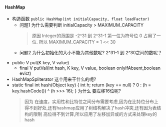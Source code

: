 #### HashMap
- 构造函数
`public HashMap(int initialCapacity, float loadFactor)`
  - 问题1 为什么需要判断 initialCapacity > MAXIMUM_CAPACITY
    > 原因 Integer的范围是 -2^31 到 2^31-1 第一位为符号位 0 占用了一位.
    > 所以 MAXIMUM_CAPACITY = 1 << 30 
  - 问题2 为什么初始化的大小不能为其他数呢? 2^31-1 到 2^30之间的数呢？
    >
- public V put(K key, V value) 
  - final V putVal(int hash, K key, V value, boolean onlyIfAbsent,boolean evict) 
- HashMapSpliterator 这个用来干什么的呢?
- static final int hash(Object key) {
          int h;
          return (key == null) ? 0 : (h = key.hashCode()) ^ (h >>> 16);
      } 为什么 要左移16位呢?
    > 因为 在速度，实用性和比特位之间分布需要考虑,因为在比特位分布上得不到好处,还有hashmap应用了树结构解决了hash冲突,还有因为表结构的限制 高位得不到计算,所以应用了左移加异或的方式来处理key的hash